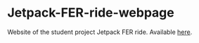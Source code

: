 # Jetpack-FER-ride-webpage

Website of the student project Jetpack FER ride. Available [here](https://antunmagdic.github.io/jetpack-fer-ride-webpage).

